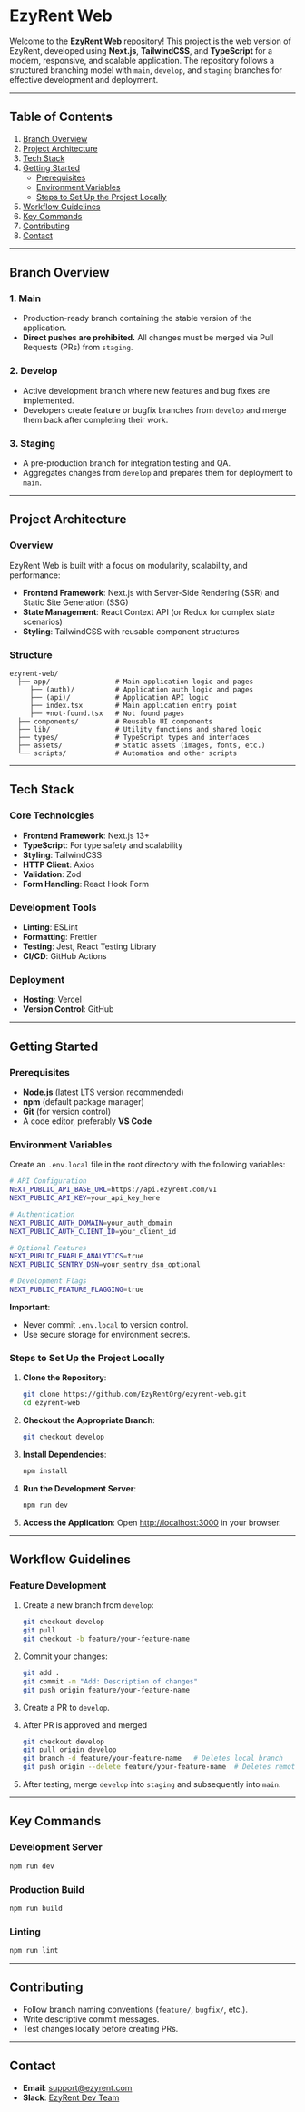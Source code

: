 # EzyRent Web

Welcome to the **EzyRent Web** repository! This project is the web version of EzyRent, developed using **Next.js**, **TailwindCSS**, and **TypeScript** for a modern, responsive, and scalable application. The repository follows a structured branching model with `main`, `develop`, and `staging` branches for effective development and deployment.

---
## Table of Contents

1. [Branch Overview](#branch-overview)
2. [Project Architecture](#project-architecture)
3. [Tech Stack](#tech-stack)
4. [Getting Started](#getting-started)
   - [Prerequisites](#prerequisites)
   - [Environment Variables](#environment-variables)
   - [Steps to Set Up the Project Locally](#steps-to-set-up-the-project-locally)
5. [Workflow Guidelines](#workflow-guidelines)
6. [Key Commands](#key-commands)
7. [Contributing](#contributing)
8. [Contact](#contact)

---

## Branch Overview

### 1. **Main**

- Production-ready branch containing the stable version of the application.
- **Direct pushes are prohibited.** All changes must be merged via Pull Requests (PRs) from `staging`.

### 2. **Develop**

- Active development branch where new features and bug fixes are implemented.
- Developers create feature or bugfix branches from `develop` and merge them back after completing their work.

### 3. **Staging**

- A pre-production branch for integration testing and QA.
- Aggregates changes from `develop` and prepares them for deployment to `main`.

---

## Project Architecture

### Overview

EzyRent Web is built with a focus on modularity, scalability, and performance:

- **Frontend Framework**: Next.js with Server-Side Rendering (SSR) and Static Site Generation (SSG)
- **State Management**: React Context API (or Redux for complex state scenarios)
- **Styling**: TailwindCSS with reusable component structures

### Structure

```plaintext
ezyrent-web/
  ├── app/                # Main application logic and pages
     ├── (auth)/          # Application auth logic and pages
     ├── (api)/           # Application API logic
     ├── index.tsx        # Main application entry point
     ├── +not-found.tsx   # Not found pages
  ├── components/         # Reusable UI components
  ├── lib/                # Utility functions and shared logic
  ├── types/              # TypeScript types and interfaces
  ├── assets/             # Static assets (images, fonts, etc.)
  └── scripts/            # Automation and other scripts
```

---

## Tech Stack

### Core Technologies

- **Frontend Framework**: Next.js 13+
- **TypeScript**: For type safety and scalability
- **Styling**: TailwindCSS
- **HTTP Client**: Axios
- **Validation**: Zod
- **Form Handling**: React Hook Form

### Development Tools

- **Linting**: ESLint
- **Formatting**: Prettier
- **Testing**: Jest, React Testing Library
- **CI/CD**: GitHub Actions

### Deployment

- **Hosting**: Vercel
- **Version Control**: GitHub

---

## Getting Started

### Prerequisites

- **Node.js** (latest LTS version recommended)
- **npm** (default package manager)
- **Git** (for version control)
- A code editor, preferably **VS Code**

### Environment Variables

Create an `.env.local` file in the root directory with the following variables:

```bash
# API Configuration
NEXT_PUBLIC_API_BASE_URL=https://api.ezyrent.com/v1
NEXT_PUBLIC_API_KEY=your_api_key_here

# Authentication
NEXT_PUBLIC_AUTH_DOMAIN=your_auth_domain
NEXT_PUBLIC_AUTH_CLIENT_ID=your_client_id

# Optional Features
NEXT_PUBLIC_ENABLE_ANALYTICS=true
NEXT_PUBLIC_SENTRY_DSN=your_sentry_dsn_optional

# Development Flags
NEXT_PUBLIC_FEATURE_FLAGGING=true
```

**Important**:

- Never commit `.env.local` to version control.
- Use secure storage for environment secrets.

### Steps to Set Up the Project Locally

1. **Clone the Repository**:

   ```bash
   git clone https://github.com/EzyRentOrg/ezyrent-web.git
   cd ezyrent-web
   ```

2. **Checkout the Appropriate Branch**:

   ```bash
   git checkout develop
   ```

3. **Install Dependencies**:

   ```bash
   npm install
   ```

4. **Run the Development Server**:

   ```bash
   npm run dev
   ```

5. **Access the Application**:
   Open [http://localhost:3000](http://localhost:3000) in your browser.

---

## Workflow Guidelines

### Feature Development

1. Create a new branch from `develop`:

   ```bash
   git checkout develop
   git pull
   git checkout -b feature/your-feature-name
   ```

2. Commit your changes:

   ```bash
   git add .
   git commit -m "Add: Description of changes"
   git push origin feature/your-feature-name
   ```

3. Create a PR to `develop`.

4. After PR is approved and merged
   ```bash
   git checkout develop
   git pull origin develop
   git branch -d feature/your-feature-name   # Deletes local branch
   git push origin --delete feature/your-feature-name  # Deletes remote branch
   ```
5. After testing, merge `develop` into `staging` and subsequently into `main`.

---

## Key Commands

### Development Server

```bash
npm run dev
```

### Production Build

```bash
npm run build
```

### Linting

```bash
npm run lint
```

---

## Contributing

- Follow branch naming conventions (`feature/`, `bugfix/`, etc.).
- Write descriptive commit messages.
- Test changes locally before creating PRs.

---

## Contact

- **Email**: support@ezyrent.com
- **Slack**: [EzyRent Dev Team](ezyrentteam.slack.com)

